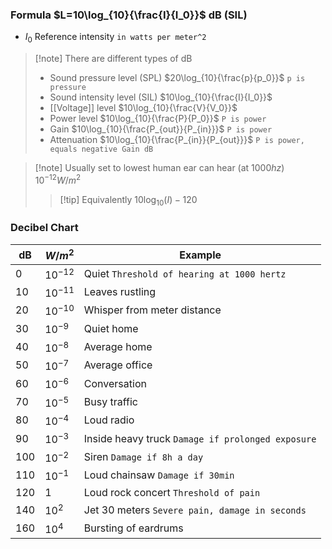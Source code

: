 ### Formula $L=10\log_{10}{\frac{I}{I_0}}$ dB (SIL)
- $I_0$ Reference intensity `in watts per meter^2`
> [!note] There are different types of dB
> - Sound pressure level (SPL) $20\log_{10}{\frac{p}{p_0}}$ `p is pressure`
> - Sound intensity level (SIL) $10\log_{10}{\frac{I}{I_0}}$
> - [[Voltage]] level $10\log_{10}{\frac{V}{V_0}}$
> - Power level $10\log_{10}{\frac{P}{P_0}}$ `P is power`
> - Gain $10\log_{10}{\frac{P_{out}}{P_{in}}}$ `P is power`
> - Attenuation $10\log_{10}{\frac{P_{in}}{P_{out}}}$ `P is power, equals negative Gain dB`

> [!note] Usually set to lowest human ear can hear (at $1000hz$) $10^{-12}W/m^2$
> > [!tip] Equivalently $10\log_{10}(I)-120$
### Decibel Chart
| dB | $W/m^2$ | Example |
| ---- | ---- | ---- |
| 0 | $10^{-12}$ | Quiet `Threshold of hearing at 1000 hertz` |
| 10 | $10^{-11}$ | Leaves rustling |
| 20 | $10^{-10}$ | Whisper from meter distance |
| 30 | $10^{-9}$ | Quiet home |
| 40 | $10^{-8}$ | Average home |
| 50 | $10^{-7}$ | Average office |
| 60 | $10^{-6}$ | Conversation |
| 70 | $10^{-5}$ | Busy traffic |
| 80 | $10^{-4}$ | Loud radio |
| 90 | $10^{-3}$ | Inside heavy truck `Damage if prolonged exposure` |
| 100 | $10^{-2}$ | Siren `Damage if 8h a day` |
| 110 | $10^{-1}$ | Loud chainsaw `Damage if 30min` |
| 120 | $1$ | Loud rock concert `Threshold of pain` |
| 140 | $10^2$ | Jet 30 meters `Severe pain, damage in seconds` |
| 160 | $10^4$ | Bursting of eardrums |
